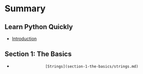 # Summary

## Learn Python Quickly

* [Introduction](README.md)

## Section 1: The Basics

*                    [Strings](section-1-the-basics/strings.md)




